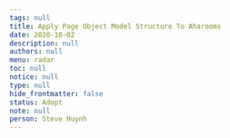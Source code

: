 ```yaml
---
tags: null
title: Apply Page Object Model Structure To Aharooms
date: 2020-10-02
description: null
authors: null
menu: radar
toc: null
notice: null
type: null
hide_frontmatter: false
status: Adopt
note: null
person: Steve Huynh
---
```


